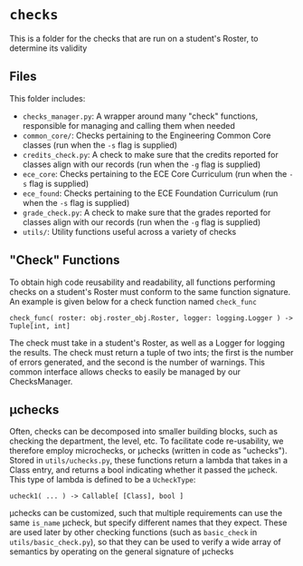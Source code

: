 # `checks`

This is a folder for the checks that are run on a student's Roster, to determine its validity

## Files

This folder includes:
 - `checks_manager.py`: A wrapper around many "check" functions, responsible for managing and calling them when needed
 - `common_core/`: Checks pertaining to the Engineering Common Core classes (run when the `-s` flag is supplied)
 - `credits_check.py`: A check to make sure that the credits reported for classes align with our records (run when the `-g` flag is supplied)
 - `ece_core`: Checks pertaining to the ECE Core Curriculum (run when the `-s` flag is supplied)
 - `ece_found`: Checks pertaining to the ECE Foundation Curriculum (run when the `-s` flag is supplied)
 - `grade_check.py`: A check to make sure that the grades reported for classes align with our records (run when the `-g` flag is supplied)
 - `utils/`: Utility functions useful across a variety of checks

## "Check" Functions

To obtain high code reusability and readability, all functions performing checks on a student's Roster must conform to the same function signature.
An example is given below for a check function named `check_func`

```
check_func( roster: obj.roster_obj.Roster, logger: logging.Logger ) -> Tuple[int, int]
```

The check must take in a student's Roster, as well as a Logger for logging the results. The check must return
a tuple of two ints; the first is the number of errors generated, and the second is the number of warnings. This
common interface allows checks to easily be managed by our ChecksManager.

## μchecks

Often, checks can be decomposed into smaller building blocks, such as checking the department, the level, etc.
To facilitate code re-usability, we therefore employ microchecks, or μchecks (written in code as "uchecks").
Stored in `utils/uchecks.py`, these functions return a lambda that takes in a Class entry, and returns a bool
indicating whether it passed the μcheck. This type of lambda is defined to be a `UcheckType`:

```
ucheck1( ... ) -> Callable[ [Class], bool ]
```

μchecks can be customized, such that multiple requirements can use the
same `is_name` μcheck, but specify different names that they expect. These are used later by other checking functions
(such as `basic_check` in `utils/basic_check.py`), so that they can be used to verify a wide array of semantics by
operating on the general signature of μchecks